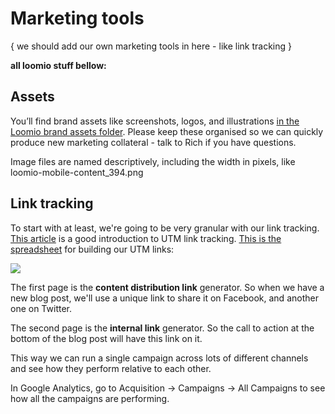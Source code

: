 # Marketing tools

{ we should add our own marketing tools in here - like link tracking }


**all loomio stuff bellow:**

## Assets

You’ll find brand assets like screenshots, logos, and illustrations [in the Loomio brand assets folder](https://drive.google.com/open?id=0By3lxDcQiC3Oc29SYjA1MkVkXzA). Please keep these organised so we can quickly produce new marketing collateral - talk to Rich if you have questions.

Image files are named descriptively, including the width in pixels, like loomio-mobile-content\_394.png

## Link tracking

To start with at least, we're going to be very granular with our link tracking. [This article](https://github.com/simontegg/marketing/wiki/Marketing-Analytics) is a good introduction to UTM link tracking. [This is the spreadsheet](https://docs.google.com/spreadsheets/d/1zP3jNePhTSzmDoTK2yHoQwdHxD5jyXN311IQli2JtPs/edit#gid=0) for building our UTM links:

![](https://i.imgur.com/v2Z46yx.png)

The first page is the **content distribution link** generator. So when we have a new blog post, we'll use a unique link to share it on Facebook, and another one on Twitter.

The second page is the **internal link** generator. So the call to action at the bottom of the blog post will have this link on it.

This way we can run a single campaign across lots of different channels and see how they perform relative to each other.

In Google Analytics, go to Acquisition -&gt; Campaigns -&gt; All Campaigns to see how all the campaigns are performing.

